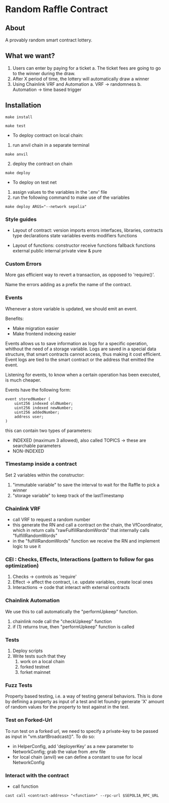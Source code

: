# Random Raffle Contract

## About

A provably random smart contract lottery.

## What we want?

1. Users can enter by paying for a ticket
    a. The ticket fees are going to go to the winner during the draw.
2. After X period of time, the lottery will automatically draw a winner
3. Using Chainlink VRF and Automation
    a. VRF -> randomness
    b. Automation -> time based trigger

## Installation

```
make install
```

```
make test
```

- To deploy contract on local chain:
1. run anvil chain in a separate terminal
```
make anvil
```

2. deploy the contract on chain
```
make deploy
```

- To deploy on test net
1. assign values to the variables in the '.env' file
2. run the following command to make use of the variables
```
make deploy ARGS="--network sepolia"
```


### Style guides

- Layout of contract:
version
imports
errors
interfaces, libraries, contracts
type declarations
state variables
events
modifiers
functions

- Layout of functions:
constructor
receive functions
fallback functions
external
public
internal
private
view & pure

### Custom Errors

More gas efficient way to revert a transaction, as opposed to 'require()'.

Name the errors adding as a prefix the name of the contract.

### Events

Whenever a store variable is updated, we should emit an event.

Benefits:
- Make migration easier
- Make frontend indexing easier

Events allows us to save information as logs for a specific operation, whithout the need of a storage variable.
Logs are saved in a special data structure, that smart contracts cannot access, thus making it cost efficient.
Event logs are tied to the smart contract or the address that emitted the event.

Listening for events, to know when a certain operation has been executed, is much cheaper.

Events have the following form:
```
event storedNumber (
    uint256 indexed oldNumber;
    uint256 indexed newNumber;
    uint256 addedNumber;
    address user;
)
```
this can contain two types of parameters:
- INDEXED (maximum 3 allowed), also called TOPICS -> these are searchable parameters
- NON-INDEXED

### Timestamp inside a contract

Set 2 variables within the constructor:
1. "immutable variable" to save the interval to wait for the Raffle to pick a winner
2. "storage variable" to keep track of the lastTimestamp

### Chainlink VRF

- call VRF to request a random number
- this generate the RN and call a contract on the chain, the VfCoordinator, which in return calls "rawFulfillRandomWords" that internally calls 
 "fulfillRandomWords"
- in the "fulfillRandomWords" function we receive the RN and implement logic to use it

### CEI : Checks, Effects, Interactions (pattern to follow for gas optimization)

1. Checks -> controls as 'require'
2. Effect -> affect the contract, i.e. update variables, create local ones
3. Interactions -> code that interact with external contracts

### Chainlink Automation

We use this to call automatically the "performUpkeep" function.

1. chainlink node call the "checkUpkeep" function
2. if (1) returns true, then "performUpkeep" function is called

### Tests

1. Deploy scripts
2. Write tests such that they
    1. work on a local chain
    2. forked testnet
    3. forket mainnet


### Fuzz Tests

Property based testing, i.e. a way of testing general behaviors.
This is done by defining a property as input of a test and let foundry generate 'X' amount of random values for the property 
to test against in the test.


### Test on Forked-Url

To run test on a forked url, we need to specify a private-key to be passed as input in "vm.startBroadcast()".
To do so:
- in HelperConfig, add 'deployerKey' as a new parameter to NetworkConfig; grab the value from .env file
- for local chain (anvil) we can define a constant to use for local NetworkConfig


### Interact with the contract

- call function
```
cast call <contract-address> "<function>" --rpc-url $SEPOLIA_RPC_URL
```